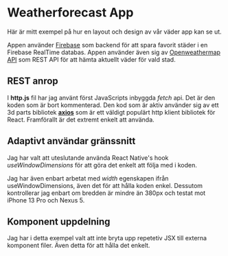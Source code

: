 # Weatherforecast App

Här är mitt exempel på hur en layout och design av vår väder app kan se ut.

Appen använder [Firebase](https://firebase.google.com/) som backend för att spara favorit städer i en Firebase RealTime databas.
Appen använder även sig av [Openweathermap API](https://openweathermap.org/api) som REST API för att hämta aktuellt väder för vald stad.

## REST anrop

I **http.js** fil har jag använt först JavaScripts inbyggda _fetch_ api. Det är den koden som är bort kommenterad.
Den kod som är aktiv använder sig av ett 3d parts bibliotek **[axios](https://axios-http.com/)** som är ett väldigt populärt http klient bibliotek för React. Framförallt är det extremt enkelt att använda.

## Adaptivt användar gränssnitt

Jag har valt att uteslutande använda React Native's hook _useWindowDimensions_ för att göra det enkelt att följa med i koden.

Jag har även enbart arbetat med _width_ egenskapen ifrån useWindowDimensions, även det för att hålla koden enkel. Dessutom kontrollerar jag enbart om bredden är mindre än 380px och testat mot iPhone 13 Pro och Nexus 5.

## Komponent uppdelning

Jag har i detta exempel valt att inte bryta upp repetetiv JSX till externa komponent filer. Även detta för att hålla det enkelt.
